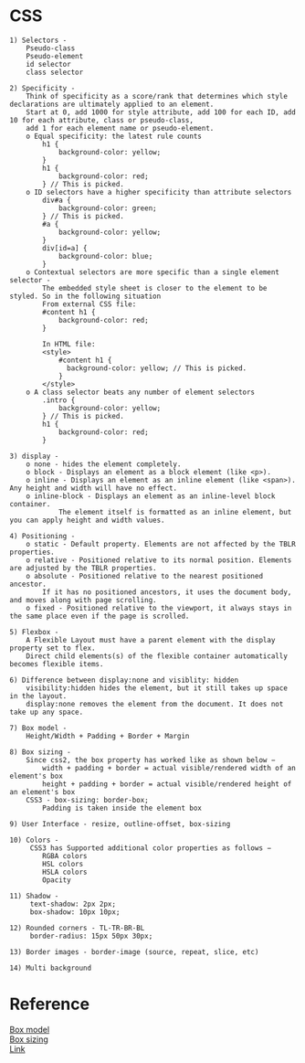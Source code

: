 # CSS

    1) Selectors -
        Pseudo-class
        Pseudo-element
        id selector
        class selector

    2) Specificity -
        Think of specificity as a score/rank that determines which style declarations are ultimately applied to an element.
        Start at 0, add 1000 for style attribute, add 100 for each ID, add 10 for each attribute, class or pseudo-class,
        add 1 for each element name or pseudo-element.
        o Equal specificity: the latest rule counts
            h1 {
                background-color: yellow;
            }
            h1 {
                background-color: red;
            } // This is picked.
        o ID selectors have a higher specificity than attribute selectors
            div#a {
                background-color: green;
            } // This is picked.
            #a {
                background-color: yellow;
            }
            div[id=a] {
                background-color: blue;
            }
        o Contextual selectors are more specific than a single element selector - 
            The embedded style sheet is closer to the element to be styled. So in the following situation
            From external CSS file:
            #content h1 {
                background-color: red;
            }

            In HTML file:
            <style>
                #content h1 {
                  background-color: yellow; // This is picked.
                }
            </style>
        o A class selector beats any number of element selectors
            .intro {
                background-color: yellow;
            } // This is picked.
            h1 {
                background-color: red;
            }

    3) display -
        o none - hides the element completely.
        o block - Displays an element as a block element (like <p>).
        o inline - Displays an element as an inline element (like <span>). Any height and width will have no effect.
        o inline-block - Displays an element as an inline-level block container.
                The element itself is formatted as an inline element, but you can apply height and width values.

    4) Positioning -
        o static - Default property. Elements are not affected by the TBLR properties.
        o relative - Positioned relative to its normal position. Elements are adjusted by the TBLR properties.
        o absolute - Positioned relative to the nearest positioned ancestor.
            If it has no positioned ancestors, it uses the document body, and moves along with page scrolling.
        o fixed - Positioned relative to the viewport, it always stays in the same place even if the page is scrolled.

    5) Flexbox -
        A Flexible Layout must have a parent element with the display property set to flex.
        Direct child elements(s) of the flexible container automatically becomes flexible items.

    6) Difference between display:none and visiblity: hidden
        visibility:hidden hides the element, but it still takes up space in the layout.
        display:none removes the element from the document. It does not take up any space.

    7) Box model -
        Height/Width + Padding + Border + Margin

    8) Box sizing -
        Since css2, the box property has worked like as shown below −
            width + padding + border = actual visible/rendered width of an element's box
            height + padding + border = actual visible/rendered height of an element's box
        CSS3 - box-sizing: border-box;
            Padding is taken inside the element box

    9) User Interface - resize, outline-offset, box-sizing

    10) Colors -
         CSS3 has Supported additional color properties as follows −
            RGBA colors
            HSL colors
            HSLA colors
            Opacity

    11) Shadow -
         text-shadow: 2px 2px;
         box-shadow: 10px 10px;

    12) Rounded corners - TL-TR-BR-BL
         border-radius: 15px 50px 30px;

    13) Border images - border-image (source, repeat, slice, etc)

    14) Multi background


# Reference

[Box model](https://en.wikipedia.org/wiki/CSS_box_model) <br>
[Box sizing](https://www.tutorialspoint.com/css/css3_box_sizing.htm) <br>
[Link](https://www.softwaretestinghelp.com/css-interview-questions/amp/)